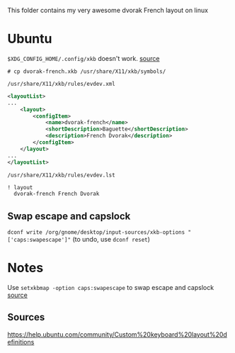 This folder contains my very awesome dvorak French layout on linux

# Ubuntu
`$XDG_CONFIG_HOME/.config/xkb` doesn't work.
[source](https://github.com/elias19r/xkb-layouts)

`# cp dvorak-french.xkb /usr/share/X11/xkb/symbols/`

`/usr/share/X11/xkb/rules/evdev.xml`
```xml
<layoutList>
...
    <layout>
        <configItem>
            <name>dvorak-french</name>
            <shortDescription>Baguette</shortDescription>
            <description>French Dvorak</description>
        </configItem>
    </layout>
...
</layoutList>
```

`/usr/share/X11/xkb/rules/evdev.lst`
```xml
! layout
  dvorak-french French Dvorak
```

## Swap escape and capslock
`dconf write /org/gnome/desktop/input-sources/xkb-options "['caps:swapescape']"`
(to undo, use `dconf reset`)

# Notes
Use `setxkbmap -option caps:swapescape` to swap escape and capslock
[source](https://askubuntu.com/a/830343)

## Sources
https://help.ubuntu.com/community/Custom%20keyboard%20layout%20definitions
